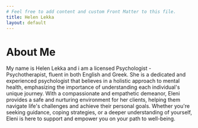 ```yaml
---
# Feel free to add content and custom Front Matter to this file.
title: Helen Lekka
layout: default
---
```


<div class="space-y-6">
  <h1 data-turn-exit data-turn-enter>
    About Me
  </h1>
  <p class="flex justify-center">
    My name is Helen Lekka and i am a licensed Psychologist - Psychotherapist, fluent in both English and Greek. She is a dedicated and experienced psychologist that believes in a holistic approach to mental health, emphasizing the importance of understanding each individual's unique journey. With a compassionate and empathetic demeanor, Eleni provides a safe and nurturing environment for her clients, helping them navigate life's challenges and achieve their personal goals. Whether you're seeking guidance, coping strategies, or a deeper understanding of yourself, Eleni is here to support and empower you on your path to well-being.
  </p>
</div>
